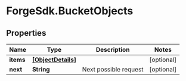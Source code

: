 # ForgeSdk.BucketObjects

## Properties
Name | Type | Description | Notes
------------ | ------------- | ------------- | -------------
**items** | [**[ObjectDetails]**](ObjectDetails.md) |  | [optional] 
**next** | **String** | Next possible request | [optional] 


